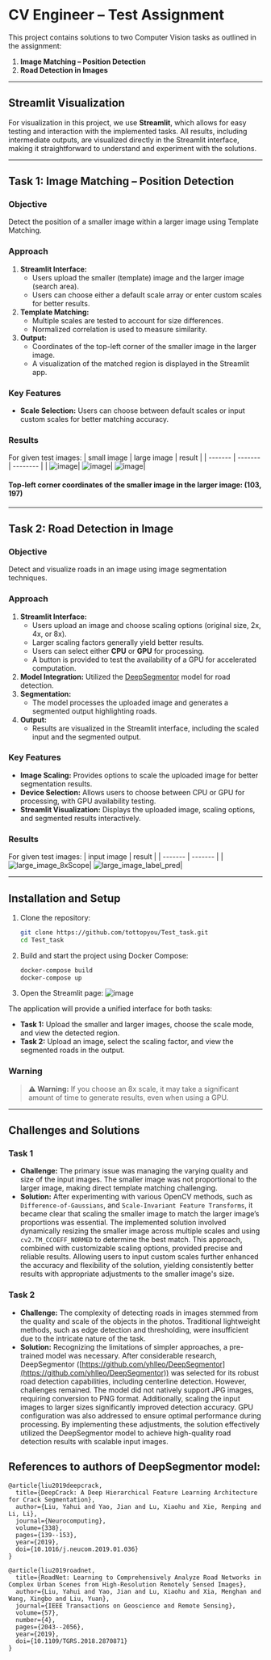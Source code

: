 # CV Engineer – Test Assignment

This project contains solutions to two Computer Vision tasks as outlined in the assignment:

1. **Image Matching – Position Detection**
2. **Road Detection in Images**

---

## Streamlit Visualization

For visualization in this project, we use **Streamlit**, which allows for easy testing and interaction with the implemented tasks. All results, including intermediate outputs, are visualized directly in the Streamlit interface, making it straightforward to understand and experiment with the solutions.

---

## Task 1: Image Matching – Position Detection

### Objective
Detect the position of a smaller image within a larger image using Template Matching.

### Approach

1. **Streamlit Interface:**
   - Users upload the smaller (template) image and the larger image (search area).
   - Users can choose either a default scale array or enter custom scales for better results.
2. **Template Matching:**
   - Multiple scales are tested to account for size differences.
   - Normalized correlation is used to measure similarity.
3. **Output:**
   - Coordinates of the top-left corner of the smaller image in the larger image.
   - A visualization of the matched region is displayed in the Streamlit app.

### Key Features

- **Scale Selection:** Users can choose between default scales or input custom scales for better matching accuracy.

### Results

For given test images:
| small image | large image | result |
| ------- | ------- | -------- |
| ![image](https://github.com/user-attachments/assets/2c656db4-5963-4d3d-ba78-401097eb6429)| ![image](https://github.com/user-attachments/assets/0f9eaa24-a11a-498c-b699-0a709c10ffbf)| ![image](https://github.com/user-attachments/assets/2936e0af-934f-42b7-9820-51b28aaa3603)|

#### Top-left corner coordinates of the smaller image in the larger image: (103, 197)
---

## Task 2: Road Detection in Image

### Objective
Detect and visualize roads in an image using image segmentation techniques.

### Approach

1. **Streamlit Interface:**
   - Users upload an image and choose scaling options (original size, 2x, 4x, or 8x).
   - Larger scaling factors generally yield better results.
   - Users can select either **CPU** or **GPU** for processing.
   - A button is provided to test the availability of a GPU for accelerated computation.
2. **Model Integration:** Utilized the [DeepSegmentor](https://github.com/yhlleo/DeepSegmentor) model for road detection.
3. **Segmentation:**
   - The model processes the uploaded image and generates a segmented output highlighting roads.
4. **Output:**
   - Results are visualized in the Streamlit interface, including the scaled input and the segmented output.

### Key Features

- **Image Scaling:** Provides options to scale the uploaded image for better segmentation results.
- **Device Selection:** Allows users to choose between CPU or GPU for processing, with GPU availability testing.
- **Streamlit Visualization:** Displays the uploaded image, scaling options, and segmented results interactively.

### Results

For given test images:
| input image | result |
| ------- | ------- |
|  ![large_image_8xScope](https://github.com/user-attachments/assets/1561214d-a40f-48a8-a2ef-50f0dd7b07fe)| ![large_image_label_pred](https://github.com/user-attachments/assets/bfa089eb-dcc7-4f99-bbfc-1d8f6381416a)| 

---

## Installation and Setup

1. Clone the repository:
   ```bash
   git clone https://github.com/tottopyou/Test_task.git
   cd Test_task
   ```

2. Build and start the project using Docker Compose:
   ```bash
   docker-compose build
   docker-compose up
   ```

3. Open the Streamlit page:
   ![image](https://github.com/user-attachments/assets/663c939f-9f7f-442f-b380-56cf884fcf37)

The application will provide a unified interface for both tasks:

- **Task 1:** Upload the smaller and larger images, choose the scale mode, and view the detected region.
- **Task 2:** Upload an image, select the scaling factor, and view the segmented roads in the output.

### Warning

> **⚠️ Warning:** If you choose an 8x scale, it may take a significant amount of time to generate results, even when using a GPU.

---

## Challenges and Solutions

### Task 1

- **Challenge:** The primary issue was managing the varying quality and size of the input images. The smaller image was not proportional to the larger image, making direct template matching challenging.
- **Solution:** After experimenting with various OpenCV methods, such as `Difference-of-Gaussians`, and `Scale-Invariant Feature Transforms`, it became clear that scaling the smaller image to match the larger image’s proportions was essential. The implemented solution involved dynamically resizing the smaller image across multiple scales and using `cv2.TM_CCOEFF_NORMED` to determine the best match. This approach, combined with customizable scaling options, provided precise and reliable results. Allowing users to input custom scales further enhanced the accuracy and flexibility of the solution, yielding consistently better results with appropriate adjustments to the smaller image's size.

### Task 2

- **Challenge:** The complexity of detecting roads in images stemmed from the quality and scale of the objects in the photos. Traditional lightweight methods, such as edge detection and thresholding, were insufficient due to the intricate nature of the task.
- **Solution:** Recognizing the limitations of simpler approaches, a pre-trained model was necessary. After considerable research, DeepSegmentor ([https://github.com/yhlleo/DeepSegmentor](https://github.com/yhlleo/DeepSegmentor)) was selected for its robust road detection capabilities, including centerline detection. However, challenges remained. The model did not natively support JPG images, requiring conversion to PNG format. Additionally, scaling the input images to larger sizes significantly improved detection accuracy. GPU configuration was also addressed to ensure optimal performance during processing. By implementing these adjustments, the solution effectively utilized the DeepSegmentor model to achieve high-quality road detection results with scalable input images.

## References to authors of DeepSegmentor model:
```
@article{liu2019deepcrack,
  title={DeepCrack: A Deep Hierarchical Feature Learning Architecture for Crack Segmentation},
  author={Liu, Yahui and Yao, Jian and Lu, Xiaohu and Xie, Renping and Li, Li},
  journal={Neurocomputing},
  volume={338},
  pages={139--153},
  year={2019},
  doi={10.1016/j.neucom.2019.01.036}
}

@article{liu2019roadnet,
  title={RoadNet: Learning to Comprehensively Analyze Road Networks in Complex Urban Scenes from High-Resolution Remotely Sensed Images},
  author={Liu, Yahui and Yao, Jian and Lu, Xiaohu and Xia, Menghan and Wang, Xingbo and Liu, Yuan},
  journal={IEEE Transactions on Geoscience and Remote Sensing},
  volume={57},
  number={4},
  pages={2043--2056},
  year={2019},
  doi={10.1109/TGRS.2018.2870871}
}
```

